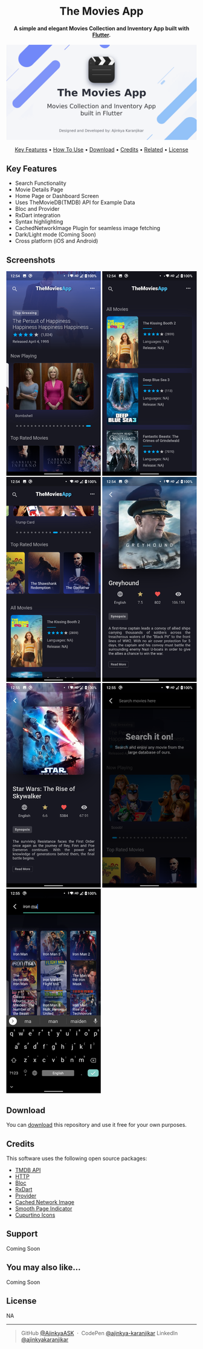 <h1 align="center">
  <br>
  The Movies App
  <br>
</h1>

<h4 align="center">A simple and elegant Movies Collection and Inventory App built with <a href="https://flutter.dev/" target="_blank">Flutter</a>.</h4>

<p align="center">
  <a href="https://github.com/AjinkyaASK/themoviesapp">
    <img src="https://raw.githubusercontent.com/AjinkyaASK/themoviesapp/master/screenshots/TheMoviesApp%20-%20GitHub%20Banner.png"
         alt="Flutter">
  </a>
</p>

<p align="center">
  <a href="#key-features">Key Features</a> •
  <a href="#how-to-use">How To Use</a> •
  <a href="#download">Download</a> •
  <a href="#credits">Credits</a> •
  <a href="#related">Related</a> •
  <a href="#license">License</a>
</p>

## Key Features

* Search Functionality
* Movie Details Page
* Home Page or Dashboard Screen
* Uses TheMovieDB(TMDB) API for Example Data
* Bloc and Provider
* RxDart integration
* Syntax highlighting
* CachedNetworkImage Plugin for seamless image fetching
* Dark/Light mode (Coming Soon)
* Cross platform (iOS and Android)

## Screenshots

<img src="https://raw.githubusercontent.com/AjinkyaASK/themoviesapp/master/screenshots/1.png" width='250px'
         alt="Screenshots">
<img src="https://raw.githubusercontent.com/AjinkyaASK/themoviesapp/master/screenshots/2.png" width='250px'
         alt="Screenshots">
<img src="https://raw.githubusercontent.com/AjinkyaASK/themoviesapp/master/screenshots/3.png" width='250px'
         alt="Screenshots">
<img src="https://raw.githubusercontent.com/AjinkyaASK/themoviesapp/master/screenshots/4.png" width='250px'
         alt="Screenshots">
<img src="https://raw.githubusercontent.com/AjinkyaASK/themoviesapp/master/screenshots/5.png" width='250px'
         alt="Screenshots">
<img src="https://raw.githubusercontent.com/AjinkyaASK/themoviesapp/master/screenshots/6.png" width='250px'
         alt="Screenshots">
<img src="https://raw.githubusercontent.com/AjinkyaASK/themoviesapp/master/screenshots/7.png" width='250px'
         alt="Screenshots">

## Download

You can [download](https://github.com/AjinkyaASK/themoviesapp/) this repository and use it free for your own purposes.

## Credits

This software uses the following open source packages:

- [TMDB API](https://www.themoviedb.org/)
- [HTTP](https://pub.dev/packages/http)
- [Bloc](https://pub.dev/packages/bloc)
- [RxDart](https://pub.dev/packages/rxdart)
- [Provider](https://pub.dev/packages/provider)
- [Cached Network Image](https://pub.dev/packages/cached_network_image)
- [Smooth Page Indicator](https://pub.dev/packages/smooth_page_indicator)
- [Cupurtino Icons](https://pub.dev/packages/cupertino_icons)

## Support
Coming Soon

## You may also like...

Coming Soon

## License

NA

---

> GitHub [@AjinkyaASK](https://github.com/AjinkyaASK) &nbsp;&middot;&nbsp;
> CodePen [@ajinkya-karanjikar](https://codepen.io/ajinkya-karanjikar)
> LinkedIn [@ajinkyakaranjikar](https://in.linkedin.com/in/ajinkyakaranjikar)


